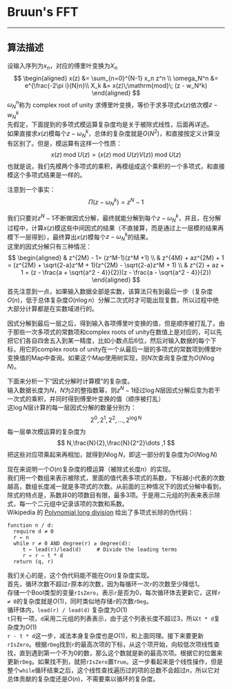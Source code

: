﻿# Bruun's FFT

---

## 算法描述

设输入序列为$x_n$，对应的傅里叶变换为$X_n$
$$
\begin{aligned}
x(z) &= \sum_{n=0}^{N-1} x_n z^n \\
\omega_N^n &= e^{\frac{-2\pi i}{N}n}\\
X_k &= x(z)\;\mathrm{mod}\; (z - w_N^k)
\end{aligned}
$$
$\omega_N^n$称为 complex root of unity
求傅里叶变换，等价于求多项式$x(z)$依次模$z-w_N^k$\
先假定，下面提到的多项式模运算复杂度均是关于被除式线性，后面再详述。\
如果直接求$x(z)$模每个$z-\omega_N^k$，总体的复杂度就是$O(N^2)$，和直接按定义计算没有区别了。但是，模运算有这样一个性质：
$$
x(z)\;\mathrm{mod}\; U(z)= (x(z)\;\mathrm{mod}\;U(z)V(z)) \;\mathrm{mod}\; U(z)
$$
也就是说，我们先模两个多项式的乘积，再模组成这个乘积的一个多项式，和直接模这个多项式结果是一样的。

注意到一个事实：
$$
\Pi(z-\omega_N^k) = z^N-1
$$

我们只要对$z^N -1$不断做因式分解，最终就能分解到每个$z-\omega_N^k$，并且，在分解过程中，计算$x(z)$模这些中间因式的结果（不直接算，而是通过上一层模的结果再模下一层得到），最终算出$x(z)$模每个$z-\omega_N^k$的结果。\
这里的因式分解只有三种情况：
$$
\begin{aligned}
& z^{2M} - 1= (z^M-1)(z^M +1) \\
& z^{4M} + az^{2M} + 1 = (z^{2M} + \sqrt{2-a}z^M + 1)(z^{2M} - \sqrt{2-a}z^M + 1) \\
& z^{2} + az + 1 = (z - \frac{a + \sqrt{a^2 - 4}}{2})(z - \frac{a - \sqrt{a^2 - 4}}{2})
\end{aligned}
$$
首先注意到一点，如果输入数据全部是实数，该算法只有到最后一步（复杂度$O(n)$，低于总体复杂度$O(n\log n$）分解二次式时才可能出现复数，所以过程中绝大部分计算都是在实数域进行的。

因式分解到最后一层之后，得到输入各项傅里叶变换的值，但是顺序被打乱了。由于那些一次多项式的常数项和complex roots of unity在数值上是对应的，可以先把它们各自四舍五入到某一精度，比如小数点后6位，然后对输入数据的每个下标，用它的complex roots of unity在一个从最后一层的多项式的常数项到傅里叶变换值的Map中查询。如果这个Map使用树实现，则$N$次查询复杂度为$O(N\log N)$。

下面来分析一下“因式分解时计算模”的复杂度。\
输入数据长度为$N$，$N$为2的整指数幂，则$z^N - 1$经过$\log N$层因式分解后变为若干一次式的乘积，并同时得到傅里叶变换的值（顺序被打乱）\
这$\log N$层计算的每一层因式分解的数量分别为：
$$
2^0, 2^1, 2^2,\dots ,2^{\log N}
$$
每一层单次模运算的复杂度为
$$
N,\frac{N}{2},\frac{N}{2^2}\dots ,1
$$
把这些对应项乘起来再相加，就得到$N \log N$，即这一部分的复杂度为$O(N \log N)$

现在来说明一个$O(n)$复杂度的模运算（被除式长度$n$）的实现。\
我们用一个数组来表示被除式，里面的值代表多项式的系数，下标越小代表的次数越高，数组长度减一就是多项式的次数。从前面的三种情况下的因式分解中看到，除式的特点是，系数非0的项数目有限，最多3项。于是用二元组的列表来表示除式，每一个二元组中记录该项的次数和系数。\
Wikipedia 的 [Polynomial long division](https://en.wikipedia.org/wiki/Polynomial_long_division) 给出了多项式长除的伪代码：
```
function n / d:
  require d ≠ 0
  r ← n
  while r ≠ 0 AND degree(r) ≥ degree(d):
     t ← lead(r)/lead(d)     # Divide the leading terms
     r ← r − t * d
  return (q, r)
```
我们关心的是，这个伪代码能不能在$O(n)$复杂度实现。\
首先，循环次数不超过`r`原本的次数，因为每循环一次`r`的次数至少降低1。\
存储一个Bool类型的变量`rIsZero`，表示`r`是否为0，每次循环体去更新它，这样`r ≠ 0`的复杂度就是$O(1)$，同时类似地存储`r`的次数`rDeg`。\
循环体内，`lead(r) / lead(d)` 复杂度为$O(1)$\
`t`只有一项，`d`采用二元组的列表表示，由于这个列表长度不超过3，所以`t * d`复杂度为$O(1)$\
`r - t * d`这一步，减法本身复杂度也是$O(1)$，和上面同理。接下来要更新`rIsZero`。根据`rDeg`找到`r`的最高次项的下标，从这个项开始，向较低次项线性查找，直到遇到第一个不为0的数，那么这个数就是新的最高次项。根据它的位置来更新`rDeg`。如果找不到，就把`rIsZero`置`True`。这一步看起来是个线性操作，但是整个`while`循环结束之后，这个线性查找遍历过的项的总数不会超过$n$，所以它对总体贡献的复杂度还是$O(n)$，不需要乘以循环的复杂度。

